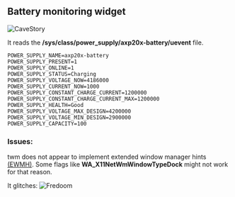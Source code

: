 ## Battery monitoring widget

![CaveStory](https://cdn.discordapp.com/attachments/459401282743173120/475803474832130097/w.png)

It reads the **/sys/class/power_supply/axp20x-battery/uevent** file.

``` cat /sys/class/power_supply/axp20x-battery/uevent
POWER_SUPPLY_NAME=axp20x-battery
POWER_SUPPLY_PRESENT=1
POWER_SUPPLY_ONLINE=1
POWER_SUPPLY_STATUS=Charging
POWER_SUPPLY_VOLTAGE_NOW=4186000
POWER_SUPPLY_CURRENT_NOW=1000
POWER_SUPPLY_CONSTANT_CHARGE_CURRENT=1200000
POWER_SUPPLY_CONSTANT_CHARGE_CURRENT_MAX=1200000
POWER_SUPPLY_HEALTH=Good
POWER_SUPPLY_VOLTAGE_MAX_DESIGN=4200000
POWER_SUPPLY_VOLTAGE_MIN_DESIGN=2900000
POWER_SUPPLY_CAPACITY=100
```

### Issues:

twm does not appear to implement extended window manager hints [(EWMH)](https://en.wikipedia.org/wiki/Extended_Window_Manager_Hints).
Some flags like **WA_X11NetWmWindowTypeDock** might not work for that reason.

It glitches:
![Fredoom](https://cdn.discordapp.com/attachments/459401282743173120/475803629039910942/capture_01.png)




